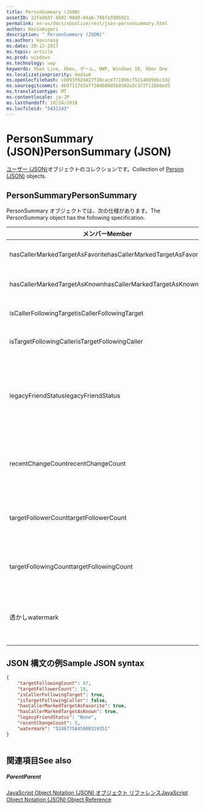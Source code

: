 ```yaml
---
title: PersonSummary (JSON)
assetID: 22fedb5f-5602-98d8-04a6-786fe3905921
permalink: en-us/docs/xboxlive/rest/json-personsummary.html
author: KevinAsgari
description: " PersonSummary (JSON)"
ms.author: kevinasg
ms.date: 20-12-2017
ms.topic: article
ms.prod: windows
ms.technology: uwp
keywords: Xbox Live, Xbox, ゲーム, UWP, Windows 10, Xbox One
ms.localizationpriority: medium
ms.openlocfilehash: cb093f624d27f28cace771896cf52146059bc332
ms.sourcegitcommit: 4b97117d3aff38db89d560502a3c372f12bb6ed5
ms.translationtype: MT
ms.contentlocale: ja-JP
ms.lasthandoff: 10/24/2018
ms.locfileid: "5431143"
---
```

# <a name="personsummary-json"></a><span data-ttu-id="a5991-104">PersonSummary (JSON)</span><span class="sxs-lookup"><span data-stu-id="a5991-104">PersonSummary (JSON)</span></span>
<span data-ttu-id="a5991-105">[ユーザー (JSON)](json-person.md)オブジェクトのコレクションです。</span><span class="sxs-lookup"><span data-stu-id="a5991-105">Collection of [Person (JSON)](json-person.md) objects.</span></span> 
<a id="ID4ER"></a>

 
## <a name="personsummary"></a><span data-ttu-id="a5991-106">PersonSummary</span><span class="sxs-lookup"><span data-stu-id="a5991-106">PersonSummary</span></span>
 
<span data-ttu-id="a5991-107">PersonSummary オブジェクトでは、次の仕様があります。</span><span class="sxs-lookup"><span data-stu-id="a5991-107">The PersonSummary object has the following specification.</span></span>
 
| <span data-ttu-id="a5991-108">メンバー</span><span class="sxs-lookup"><span data-stu-id="a5991-108">Member</span></span>| <span data-ttu-id="a5991-109">種類</span><span class="sxs-lookup"><span data-stu-id="a5991-109">Type</span></span>| <span data-ttu-id="a5991-110">説明</span><span class="sxs-lookup"><span data-stu-id="a5991-110">Description</span></span>| 
| --- | --- | --- | 
| <span data-ttu-id="a5991-111">hasCallerMarkedTargetAsFavorite</span><span class="sxs-lookup"><span data-stu-id="a5991-111">hasCallerMarkedTargetAsFavorite</span></span>| <span data-ttu-id="a5991-112">ブール値</span><span class="sxs-lookup"><span data-stu-id="a5991-112">Boolean value</span></span>| <span data-ttu-id="a5991-113">かどうか、呼び出し元は、お気に入りとしてターゲットをマークします。</span><span class="sxs-lookup"><span data-stu-id="a5991-113">Whether the caller has marked the target as a favorite.</span></span> <span data-ttu-id="a5991-114">値の例: true</span><span class="sxs-lookup"><span data-stu-id="a5991-114">Example values: true</span></span>| 
| <span data-ttu-id="a5991-115">hasCallerMarkedTargetAsKnown</span><span class="sxs-lookup"><span data-stu-id="a5991-115">hasCallerMarkedTargetAsKnown</span></span>| <span data-ttu-id="a5991-116">ブール値</span><span class="sxs-lookup"><span data-stu-id="a5991-116">Boolean value</span></span>| <span data-ttu-id="a5991-117">かどうか、呼び出し元がターゲット済みとしてマーク呼ばれます。</span><span class="sxs-lookup"><span data-stu-id="a5991-117">Whether the caller has marked the target as known.</span></span> <span data-ttu-id="a5991-118">値の例: true</span><span class="sxs-lookup"><span data-stu-id="a5991-118">Example values: true</span></span>| 
| <span data-ttu-id="a5991-119">isCallerFollowingTarget</span><span class="sxs-lookup"><span data-stu-id="a5991-119">isCallerFollowingTarget</span></span>| <span data-ttu-id="a5991-120">ブール値</span><span class="sxs-lookup"><span data-stu-id="a5991-120">Boolean value</span></span>| <span data-ttu-id="a5991-121">かどうか、呼び出し元が、ターゲットをフォローします。</span><span class="sxs-lookup"><span data-stu-id="a5991-121">Whether the caller is following the target.</span></span> <span data-ttu-id="a5991-122">値の例: true</span><span class="sxs-lookup"><span data-stu-id="a5991-122">Example values: true</span></span>| 
| <span data-ttu-id="a5991-123">isTargetFollowingCaller</span><span class="sxs-lookup"><span data-stu-id="a5991-123">isTargetFollowingCaller</span></span>| <span data-ttu-id="a5991-124">ブール値</span><span class="sxs-lookup"><span data-stu-id="a5991-124">Boolean value</span></span>| <span data-ttu-id="a5991-125">かどうか、ターゲットでは、呼び出し元がフォローします。</span><span class="sxs-lookup"><span data-stu-id="a5991-125">Whether the target is following the caller.</span></span> <span data-ttu-id="a5991-126">値の例: true</span><span class="sxs-lookup"><span data-stu-id="a5991-126">Example values: true</span></span>| 
| <span data-ttu-id="a5991-127">legacyFriendStatus</span><span class="sxs-lookup"><span data-stu-id="a5991-127">legacyFriendStatus</span></span>| <span data-ttu-id="a5991-128">string</span><span class="sxs-lookup"><span data-stu-id="a5991-128">string</span></span>| <span data-ttu-id="a5991-129">呼び出し元が示すように、ターゲットの従来のフレンドの状態です。</span><span class="sxs-lookup"><span data-stu-id="a5991-129">Legacy friend status of the target as seen by the caller.</span></span> <span data-ttu-id="a5991-130">"None"、"MutuallyAccepted"、"OutgoingRequest"または"IncomingRequest"をすることができます。</span><span class="sxs-lookup"><span data-stu-id="a5991-130">Can be "None", "MutuallyAccepted", "OutgoingRequest", or "IncomingRequest".</span></span> <span data-ttu-id="a5991-131">値の例:"MutuallyAccepted"</span><span class="sxs-lookup"><span data-stu-id="a5991-131">Example values: "MutuallyAccepted"</span></span>| 
| <span data-ttu-id="a5991-132">recentChangeCount</span><span class="sxs-lookup"><span data-stu-id="a5991-132">recentChangeCount</span></span>| <span data-ttu-id="a5991-133">32 ビット符号なし整数</span><span class="sxs-lookup"><span data-stu-id="a5991-133">32-bit unsigned integer</span></span>| <span data-ttu-id="a5991-134">省略可能。</span><span class="sxs-lookup"><span data-stu-id="a5991-134">Optional.</span></span> <span data-ttu-id="a5991-135">ターゲットのソーシャル グラフ内の最新の変更の数です。</span><span class="sxs-lookup"><span data-stu-id="a5991-135">Number of recent changes in the target's social graph.</span></span> <span data-ttu-id="a5991-136">この値は、ユーザーが、独自の概要を表示するときにのみ存在します。</span><span class="sxs-lookup"><span data-stu-id="a5991-136">This value will only exist when a user is viewing their own summary.</span></span> <span data-ttu-id="a5991-137">値の例: 5</span><span class="sxs-lookup"><span data-stu-id="a5991-137">Example values: 5</span></span>| 
| <span data-ttu-id="a5991-138">targetFollowerCount</span><span class="sxs-lookup"><span data-stu-id="a5991-138">targetFollowerCount</span></span>| <span data-ttu-id="a5991-139">> 32 ビット符号なし整数</span><span class="sxs-lookup"><span data-stu-id="a5991-139">>32-bit unsigned integer</span></span>| <span data-ttu-id="a5991-140">次のターゲットはユーザーの数です。</span><span class="sxs-lookup"><span data-stu-id="a5991-140">Number of People that are following the target.</span></span> <span data-ttu-id="a5991-141">値の例: 1308</span><span class="sxs-lookup"><span data-stu-id="a5991-141">Example values: 1308</span></span>| 
| <span data-ttu-id="a5991-142">targetFollowingCount</span><span class="sxs-lookup"><span data-stu-id="a5991-142">targetFollowingCount</span></span>| <span data-ttu-id="a5991-143">32 ビット符号なし整数</span><span class="sxs-lookup"><span data-stu-id="a5991-143">32-bit unsigned integer</span></span>| <span data-ttu-id="a5991-144">ターゲットが次のユーザーの数です。</span><span class="sxs-lookup"><span data-stu-id="a5991-144">Number of People that the target is following.</span></span> <span data-ttu-id="a5991-145">値の例: 112</span><span class="sxs-lookup"><span data-stu-id="a5991-145">Example values: 112</span></span>| 
| <span data-ttu-id="a5991-146">透かし</span><span class="sxs-lookup"><span data-stu-id="a5991-146">watermark</span></span>| <span data-ttu-id="a5991-147">string</span><span class="sxs-lookup"><span data-stu-id="a5991-147">string</span></span>| <span data-ttu-id="a5991-148">省略可能。</span><span class="sxs-lookup"><span data-stu-id="a5991-148">Optional.</span></span> <span data-ttu-id="a5991-149">ターゲットの最新の変更透かしします。</span><span class="sxs-lookup"><span data-stu-id="a5991-149">Recent change watermark for the target.</span></span> <span data-ttu-id="a5991-150">この値は、ユーザーが、独自の概要を表示するときにのみ存在します。</span><span class="sxs-lookup"><span data-stu-id="a5991-150">This value will only exist when a user is viewing their own summary.</span></span> <span data-ttu-id="a5991-151">値の例: 5</span><span class="sxs-lookup"><span data-stu-id="a5991-151">Example values: 5</span></span>| 
  
<a id="ID4E4D"></a>

 
## <a name="sample-json-syntax"></a><span data-ttu-id="a5991-152">JSON 構文の例</span><span class="sxs-lookup"><span data-stu-id="a5991-152">Sample JSON syntax</span></span>
 

```json
{
    "targetFollowingCount": 87,
    "targetFollowerCount": 19,
    "isCallerFollowingTarget": true,
    "isTargetFollowingCaller": false,
    "hasCallerMarkedTargetAsFavorite": true,
    "hasCallerMarkedTargetAsKnown": true,
    "legacyFriendStatus": "None",
    "recentChangeCount": 5,
    "watermark": "5246775845000319351"
}
    
```

  
<a id="ID4EGE"></a>

 
## <a name="see-also"></a><span data-ttu-id="a5991-153">関連項目</span><span class="sxs-lookup"><span data-stu-id="a5991-153">See also</span></span>
 
<a id="ID4EIE"></a>

 
##### <a name="parent"></a><span data-ttu-id="a5991-154">Parent</span><span class="sxs-lookup"><span data-stu-id="a5991-154">Parent</span></span> 

[<span data-ttu-id="a5991-155">JavaScript Object Notation (JSON) オブジェクト リファレンス</span><span class="sxs-lookup"><span data-stu-id="a5991-155">JavaScript Object Notation (JSON) Object Reference</span></span>](atoc-xboxlivews-reference-json.md)

   